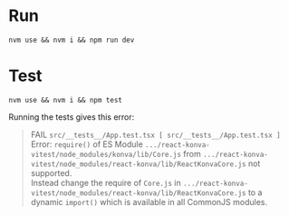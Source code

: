 # Run
`nvm use && nvm i && npm run dev`

# Test
`nvm use && nvm i && npm test`

Running the tests gives this error:

> FAIL  `src/__tests__/App.test.tsx [ src/__tests__/App.test.tsx ]`  
> Error: `require()` of ES Module `.../react-konva-vitest/node_modules/konva/lib/Core.js` from `.../react-konva-vitest/node_modules/react-konva/lib/ReactKonvaCore.js` not supported.  
> Instead change the require of `Core.js` in `.../react-konva-vitest/node_modules/react-konva/lib/ReactKonvaCore.js` to a dynamic `import()` which is available in all CommonJS modules.


